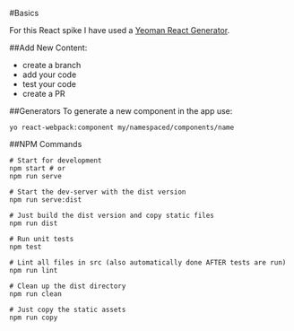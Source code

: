 #Basics

For this React spike I have used a [Yeoman React Generator](https://github.com/newtriks/generator-react-webpack).

##Add New Content:
- create a branch
- add your code
- test your code
- create a PR  

##Generators
To generate a new component in the app use:
```
yo react-webpack:component my/namespaced/components/name

```

##NPM Commands
```
# Start for development
npm start # or
npm run serve

# Start the dev-server with the dist version
npm run serve:dist

# Just build the dist version and copy static files
npm run dist

# Run unit tests
npm test

# Lint all files in src (also automatically done AFTER tests are run)
npm run lint

# Clean up the dist directory
npm run clean

# Just copy the static assets
npm run copy
```

